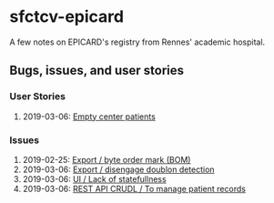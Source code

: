# sfctcv-epicard

A few notes on EPICARD's registry from Rennes' academic hospital. 

## Bugs, issues, and user stories

### User Stories
1. 2019-03-06: [Empty center patients](user-stories/empty-center-patients/index.md) 

### Issues
1. 2019-02-25: [Export / byte order mark (BOM)](issues/bom-in-files)
2. 2019-03-06: [Export / disengage doublon detection](issues/disengage-doublon-verification/index.md)
3. 2019-03-06: [UI / Lack of statefullness](issues/loss-of-filters-when-using-history/index.md)
4. 2019-03-06: [REST API CRUDL / To manage patient records](issues/rest-api-crudl-per-patient-record/index.md)
